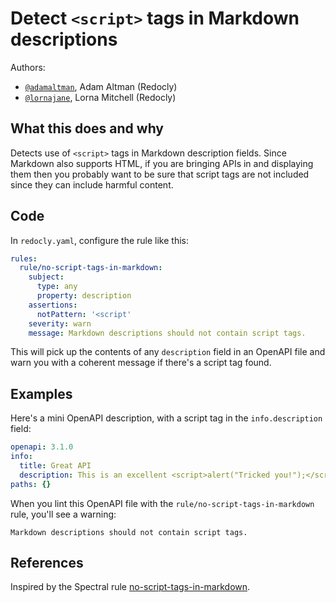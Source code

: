 # Detect `<script>` tags in Markdown descriptions

Authors:
- [`@adamaltman`](https://github.com/adamaltman), Adam Altman (Redocly)
- [`@lornajane`](https://github.com/lornajane), Lorna Mitchell (Redocly)
 

## What this does and why

Detects use of `<script>` tags in Markdown description fields. Since Markdown also supports HTML, if you are bringing APIs in and displaying them then you probably want to be sure that script tags are not included since they can include harmful content.

## Code

In `redocly.yaml`, configure the rule like this:

```yaml
rules:
  rule/no-script-tags-in-markdown:
    subject:
      type: any
      property: description
    assertions:
      notPattern: '<script'
    severity: warn
    message: Markdown descriptions should not contain script tags.
```

This will pick up the contents of any `description` field in an OpenAPI file and warn you with a coherent message if there's a script tag found.

## Examples

Here's a mini OpenAPI description, with a script tag in the `info.description` field:

```yaml
openapi: 3.1.0
info:
  title: Great API
  description: This is an excellent <script>alert("Tricked you!");</script> API
paths: {}
```

When you lint this OpenAPI file with the `rule/no-script-tags-in-markdown` rule, you'll see a warning:

```text
Markdown descriptions should not contain script tags.
```

## References

Inspired by the Spectral rule [no-script-tags-in-markdown](https://docs.stoplight.io/docs/spectral/4dec24461f3af-open-api-rules#no-script-tags-in-markdown).
